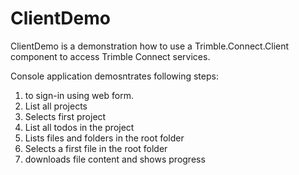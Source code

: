 # ClientDemo

ClientDemo is a demonstration how to use a Trimble.Connect.Client component to access Trimble Connect services.

Console application demosntrates following steps:

1. to sign-in using web form.
2. List all projects
3. Selects first project
4. List all todos in the project
5. Lists files and folders in the root folder
6. Selects a first file in the root folder
7. downloads file content and shows progress
